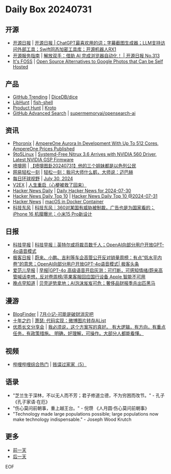 # Daily Box 20240731

## 开源
- [开源日报](https://www.oschina.net/news/column?columnId=25) | [开源日报 | ChatGPT最喜欢用的词；字幕截图生成器；LLM支持访问外部工具；Swift同态加密工具库；开源机器人RX1](https://www.oschina.net/news/304727)
- [开源服务指南](https://osguider.com/blog/) | [解放双手：借助 AI 完成浏览器自动化！ | 开源日报 No.313](https://osguider.com/blog/post/daily/daily-313/)
- [It's FOSS](https://itsfoss.com/) | [Open Source Alternatives to Google Photos that Can be Self Hosted](https://itsfoss.com/google-photos-alternatives/)

## 产品
- [GitHub Trending](https://github.com/trending?since=daily) | [DiceDB/dice](https://github.com/DiceDB/dice)
- [LibHunt](https://www.libhunt.com/) | [fish-shell](https://www.libhunt.com/r/fish-shell)
- [Product Hunt](https://www.producthunt.com) | [Kroto](https://www.producthunt.com/posts/kroto-2)
- [GitHub Advanced Search](https://github.com/search/advanced) | [supermemoryai/opensearch-ai](https://github.com/supermemoryai/opensearch-ai)

## 资讯
- [Phoronix](https://www.phoronix.com/) | [AmpereOne Aurora In Development With Up To 512 Cores, AmpereOne Prices Published](https://www.phoronix.com/review/ampereone-skus-pricing)
- [9to5Linux](https://9to5linux.com/) | [Systemd-Free Nitrux 3.6 Arrives with NVIDIA 560 Driver, Latest NVIDIA GSP Firmware](https://9to5linux.com/systemd-free-nitrux-3-6-arrives-with-nvidia-560-driver-latest-nvidia-gsp-firmware)
- [喷嚏网](http://www.dapenti.com/blog/blog.asp?subjectid=70&name=xilei) | [【喷嚏图卦20240731】他的三个姐妹都是以色列公民](http://www.dapenti.com/blog/more.asp?name=xilei&id=180174)
- [网易轻松一刻](https://m.163.com/touch/exclusive/sub/qsyk) | [轻松一刻：我问大师什么鹤，大师说：迈巴赫](https://m.163.com/news/article/J8F2LBSF000181BR.html)
- [每日环球视野](https://idai.ly/) | [July 30, 2024](http://m.idai.ly/se/a193iG?1722268800)
- [V2EX](https://www.v2ex.com/) | [人生重启（心梗被救了回来）](https://www.v2ex.com/t/1061532)
- [Hacker News Daily](https://www.daemonology.net/hn-daily/) | [Daily Hacker News for 2024-07-30](https://www.daemonology.net/hn-daily/2024-07-30.html)
- [Hacker News Daily Top 10](https://github.com/headllines/hackernews-daily) | [Hacker News Daily Top 10 @2024-07-31](https://github.com/headllines/hackernews-daily/issues/1482)
- [Hacker News](https://news.ycombinator.com/front) | [macOS in Docker Container](https://news.ycombinator.com/item?id=41116473)
- [科技东风](https://m.smzdm.com/tag/tn0400v/) | [科技东风｜360对某国有威胁被制裁，广告也是为国家看的；iPhone 16 机膜曝光；小米15 Pro新设计](https://post.m.smzdm.com/p/a4xrm0el/)

## 日报
- [科技早报](https://www.jiemian.com/lists/459.html) | [科技早报｜英特尔或将裁员数千人；OpenAI向部分用户开放GPT-4o语音模式](https://www.jiemian.com/article/11490988.html)
- [极客日报](https://blog.csdn.net/csdngeeknews) | [蔚来、小鹏、吉利等车企高管公开反对销量周榜：有点“低水平内卷”的意思；OpenAI向部分用户开放GPT-4o语音模式| 极客头条](https://blog.csdn.net/weixin_39786569/article/details/140815374)
- [爱范儿早报](https://www.ifanr.com/category/ifanrnews) | [早报|GPT-4o 高级语音开启灰测：可打断，可感知情绪/蔚来高管喊话李想，反对卷周榜/苹果客服回应国行设备 Apple 智能不可用](https://www.ifanr.com/1594304)
- [晚点早知道](https://www.latepost.com/news/index?proma=3) | [贝壳逆势拿地；AI泡沫岌岌可危；奢侈品财报季杀出匹黑马](https://www.latepost.com/news/dj_detail?id=2414)

## 漫游
- [BlogFinder](https://bf.zzxworld.com/) | [7月小记-可能是破财消灾吧](https://isming.me/2024-07-31-july-summary/?utm_source=blogfinder)
- [十年之约](https://www.foreverblog.cn/feeds.html) | [萧瑟: 代码实现：微博图片转存AList](https://blog.yanqingshan.com/202.html)
- [优质长文分享会](https://m.okjike.com/topics/56d2fabe7cb3331100467e2b) | [我必须说，这个方案写的真好。 有大逻辑，有方向，有重点任务，有政策措施。 明确，好理解，可操作。大部分人都能看懂。](https://mp.weixin.qq.com/s/coVF0yAEtqcSo1XLn2n6Bg)

## 视频
- [哔哩哔哩综合热门](https://www.bilibili.com/v/popular/all/) | [贱谍过家家（5）](https://b23.tv/BV1gU411S7pu)

## 语录
- "芝兰生于深林，不以无人而不芳；君子修道立德，不为穷困而改节。" - 孔子 《孔子家语·在厄》
- "伤心莫问前朝事，重上越王台。" - 倪瓒 《人月圆·伤心莫问前朝事》
- "Technology made large populations possible; large populations now make technology indispensable." - Joseph Wood Krutch

## 更多
- [前一天](daily-box-20240730.md)
- [后一天](daily-box-20240801.md)

EOF